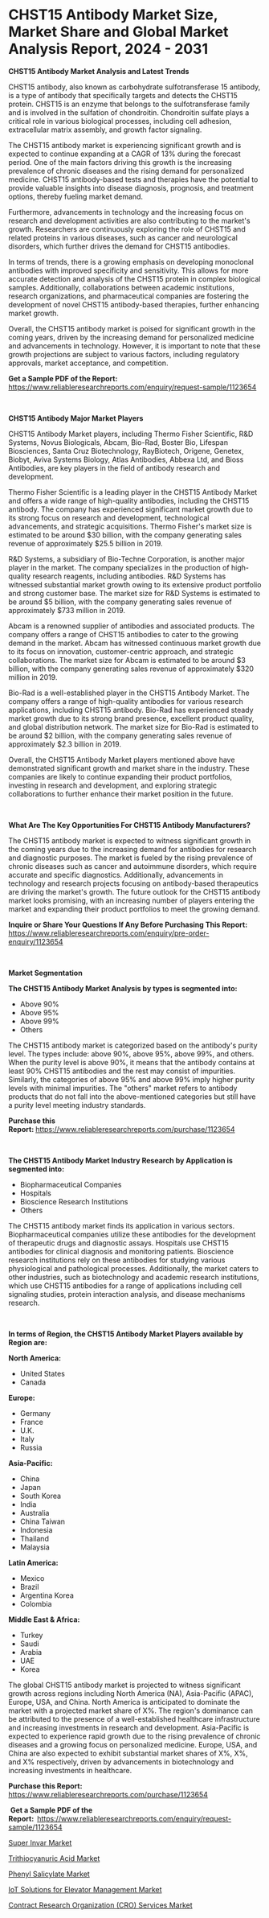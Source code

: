 <p><h1>CHST15 Antibody Market Size, Market Share and Global Market Analysis Report, 2024 - 2031</h1></p><p><strong>CHST15 Antibody Market Analysis and Latest Trends</strong></p>
<p><p>CHST15 antibody, also known as carbohydrate sulfotransferase 15 antibody, is a type of antibody that specifically targets and detects the CHST15 protein. CHST15 is an enzyme that belongs to the sulfotransferase family and is involved in the sulfation of chondroitin. Chondroitin sulfate plays a critical role in various biological processes, including cell adhesion, extracellular matrix assembly, and growth factor signaling.</p><p>The CHST15 antibody market is experiencing significant growth and is expected to continue expanding at a CAGR of 13% during the forecast period. One of the main factors driving this growth is the increasing prevalence of chronic diseases and the rising demand for personalized medicine. CHST15 antibody-based tests and therapies have the potential to provide valuable insights into disease diagnosis, prognosis, and treatment options, thereby fueling market demand.</p><p>Furthermore, advancements in technology and the increasing focus on research and development activities are also contributing to the market's growth. Researchers are continuously exploring the role of CHST15 and related proteins in various diseases, such as cancer and neurological disorders, which further drives the demand for CHST15 antibodies.</p><p>In terms of trends, there is a growing emphasis on developing monoclonal antibodies with improved specificity and sensitivity. This allows for more accurate detection and analysis of the CHST15 protein in complex biological samples. Additionally, collaborations between academic institutions, research organizations, and pharmaceutical companies are fostering the development of novel CHST15 antibody-based therapies, further enhancing market growth.</p><p>Overall, the CHST15 antibody market is poised for significant growth in the coming years, driven by the increasing demand for personalized medicine and advancements in technology. However, it is important to note that these growth projections are subject to various factors, including regulatory approvals, market acceptance, and competition.</p></p>
<p><strong>Get a Sample PDF of the Report:&nbsp;</strong> <a href="https://www.reliableresearchreports.com/enquiry/request-sample/1123654">https://www.reliableresearchreports.com/enquiry/request-sample/1123654</a></p>
<p>&nbsp;</p>
<p><strong>CHST15 Antibody Major Market Players</strong></p>
<p><p>CHST15 Antibody Market players, including Thermo Fisher Scientific, R&D Systems, Novus Biologicals, Abcam, Bio-Rad, Boster Bio, Lifespan Biosciences, Santa Cruz Biotechnology, RayBiotech, Origene, Genetex, Biobyt, Aviva Systems Biology, Atlas Antibodies, Abbexa Ltd, and Bioss Antibodies, are key players in the field of antibody research and development.</p><p>Thermo Fisher Scientific is a leading player in the CHST15 Antibody Market and offers a wide range of high-quality antibodies, including the CHST15 antibody. The company has experienced significant market growth due to its strong focus on research and development, technological advancements, and strategic acquisitions. Thermo Fisher's market size is estimated to be around $30 billion, with the company generating sales revenue of approximately $25.5 billion in 2019.</p><p>R&D Systems, a subsidiary of Bio-Techne Corporation, is another major player in the market. The company specializes in the production of high-quality research reagents, including antibodies. R&D Systems has witnessed substantial market growth owing to its extensive product portfolio and strong customer base. The market size for R&D Systems is estimated to be around $5 billion, with the company generating sales revenue of approximately $733 million in 2019.</p><p>Abcam is a renowned supplier of antibodies and associated products. The company offers a range of CHST15 antibodies to cater to the growing demand in the market. Abcam has witnessed continuous market growth due to its focus on innovation, customer-centric approach, and strategic collaborations. The market size for Abcam is estimated to be around $3 billion, with the company generating sales revenue of approximately $320 million in 2019.</p><p>Bio-Rad is a well-established player in the CHST15 Antibody Market. The company offers a range of high-quality antibodies for various research applications, including CHST15 antibody. Bio-Rad has experienced steady market growth due to its strong brand presence, excellent product quality, and global distribution network. The market size for Bio-Rad is estimated to be around $2 billion, with the company generating sales revenue of approximately $2.3 billion in 2019.</p><p>Overall, the CHST15 Antibody Market players mentioned above have demonstrated significant growth and market share in the industry. These companies are likely to continue expanding their product portfolios, investing in research and development, and exploring strategic collaborations to further enhance their market position in the future.</p></p>
<p>&nbsp;</p>
<p><strong>What Are The Key Opportunities For CHST15 Antibody Manufacturers?</strong></p>
<p><p>The CHST15 antibody market is expected to witness significant growth in the coming years due to the increasing demand for antibodies for research and diagnostic purposes. The market is fueled by the rising prevalence of chronic diseases such as cancer and autoimmune disorders, which require accurate and specific diagnostics. Additionally, advancements in technology and research projects focusing on antibody-based therapeutics are driving the market's growth. The future outlook for the CHST15 antibody market looks promising, with an increasing number of players entering the market and expanding their product portfolios to meet the growing demand.</p></p>
<p><strong>Inquire or Share Your Questions If Any Before Purchasing This Report:</strong> <a href="https://www.reliableresearchreports.com/enquiry/pre-order-enquiry/1123654">https://www.reliableresearchreports.com/enquiry/pre-order-enquiry/1123654</a></p>
<p>&nbsp;</p>
<p><strong>Market Segmentation</strong></p>
<p><strong>The CHST15 Antibody Market Analysis by types is segmented into:</strong></p>
<p><ul><li>Above 90%</li><li>Above 95%</li><li>Above 99%</li><li>Others</li></ul></p>
<p><p>The CHST15 antibody market is categorized based on the antibody's purity level. The types include: above 90%, above 95%, above 99%, and others. When the purity level is above 90%, it means that the antibody contains at least 90% CHST15 antibodies and the rest may consist of impurities. Similarly, the categories of above 95% and above 99% imply higher purity levels with minimal impurities. The "others" market refers to antibody products that do not fall into the above-mentioned categories but still have a purity level meeting industry standards.</p></p>
<p><strong>Purchase this Report:&nbsp;</strong><a href="https://www.reliableresearchreports.com/purchase/1123654">https://www.reliableresearchreports.com/purchase/1123654</a></p>
<p>&nbsp;</p>
<p><strong>The CHST15 Antibody Market Industry Research by Application is segmented into:</strong></p>
<p><ul><li>Biopharmaceutical Companies</li><li>Hospitals</li><li>Bioscience Research Institutions</li><li>Others</li></ul></p>
<p><p>The CHST15 antibody market finds its application in various sectors. Biopharmaceutical companies utilize these antibodies for the development of therapeutic drugs and diagnostic assays. Hospitals use CHST15 antibodies for clinical diagnosis and monitoring patients. Bioscience research institutions rely on these antibodies for studying various physiological and pathological processes. Additionally, the market caters to other industries, such as biotechnology and academic research institutions, which use CHST15 antibodies for a range of applications including cell signaling studies, protein interaction analysis, and disease mechanisms research.</p></p>
<p>&nbsp;</p>
<p><strong>In terms of Region, the CHST15 Antibody Market Players available by Region are:</strong></p>
<p>
    <p> <strong> North America: </strong>
        <ul>
            <li>United States</li>
            <li>Canada</li>
        </ul>
        </p> 
    <p> <strong> Europe: </strong>
        <ul>
            <li>Germany</li>
            <li>France</li>
            <li>U.K.</li>
            <li>Italy</li>
            <li>Russia</li>
        </ul>
        </p> 
    <p> <strong> Asia-Pacific: </strong>
        <ul>
            <li>China</li>
            <li>Japan</li>
            <li>South Korea</li>
            <li>India</li>
            <li>Australia</li>
            <li>China Taiwan</li>
            <li>Indonesia</li>
            <li>Thailand</li>
            <li>Malaysia</li>
        </ul>
        </p> 
    <p> <strong> Latin America: </strong>
        <ul>
            <li>Mexico</li>
            <li>Brazil</li>
            <li>Argentina Korea</li>
            <li>Colombia</li>
        </ul>
        </p> 
    <p> <strong> Middle East & Africa: </strong>
        <ul>
            <li>Turkey</li>
            <li>Saudi</li>
            <li>Arabia</li>
            <li>UAE</li>
            <li>Korea</li>
        </ul>
    </p>
    </p>
<p><p>The global CHST15 antibody market is projected to witness significant growth across regions including North America (NA), Asia-Pacific (APAC), Europe, USA, and China. North America is anticipated to dominate the market with a projected market share of X%. The region's dominance can be attributed to the presence of a well-established healthcare infrastructure and increasing investments in research and development. Asia-Pacific is expected to experience rapid growth due to the rising prevalence of chronic diseases and a growing focus on personalized medicine. Europe, USA, and China are also expected to exhibit substantial market shares of X%, X%, and X% respectively, driven by advancements in biotechnology and increasing investments in healthcare.</p></p>
<p><strong>Purchase this Report: </strong><a href="https://www.reliableresearchreports.com/purchase/1123654">https://www.reliableresearchreports.com/purchase/1123654</a></p>
<p>&nbsp;<strong>Get a Sample PDF of the Report:&nbsp;&nbsp;</strong><a href="https://www.reliableresearchreports.com/enquiry/request-sample/1123654">https://www.reliableresearchreports.com/enquiry/request-sample/1123654</a></p>
<p><strong></strong></p>
<p><p><a href="https://medium.com/@royross51/super-invar-market-trends-forecast-and-competitive-analysis-to-2031-7c619ddcc021">Super Invar Market</a></p><p><a href="https://medium.com/@royross51/trithiocyanuric-acid-market-research-report-its-history-and-forecast-2024-to-2031-eff83474e204">Trithiocyanuric Acid Market</a></p><p><a href="https://medium.com/@royross51/phenyl-salicylate-market-size-reveals-the-best-marketing-channels-in-global-industry-413d07ac5a83">Phenyl Salicylate Market</a></p><p><a href="https://github.com/rahu1501/Market-Research-Report-List-2/blob/main/iot-solutions-for-elevator-management-market.md">IoT Solutions for Elevator Management Market</a></p><p><a href="https://github.com/rahu1502/Market-Research-Report-List-2/blob/main/contract-research-organization-cro-services-market.md">Contract Research Organization (CRO) Services Market</a></p></p>